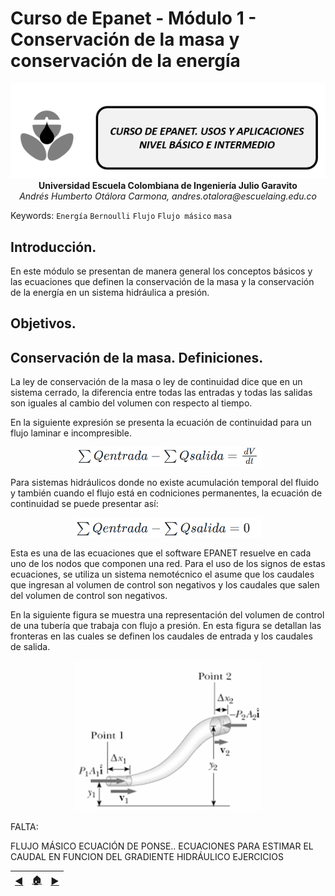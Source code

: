 # Curso de Epanet - Módulo 1 - Conservación de la masa y conservación de la energía 

<div align="center">
  <img src="https://github.com/AndresOtalora92/CursoEpanetBasico-Intermedio/blob/5e4e6f45e715bf4b5054fa289e045ede8dc073c9/.jpg/IconoEpanetV3.png" width="600px">
</div>

<div align="center">
<b> Universidad Escuela Colombiana de Ingeniería Julio Garavito</b>
<br><i>Andrés Humberto Otálora Carmona, andres.otalora@escuelaing.edu.co </i>
</div>

Keywords: `Energía` `Bernoulli` `Flujo` `Flujo másico` `masa`

## Introducción.

En este módulo se presentan de manera general los conceptos básicos y las ecuaciones que definen la conservación de la masa y la conservación de la energía en un sistema hidráulica a presión.

## Objetivos.


## Conservación de la masa. Definiciones.

La ley de conservación de la masa o ley de continuidad dice que en un sistema cerrado, la diferencia entre todas las entradas y todas las salidas son iguales al cambio del volumen con respecto al tiempo.

En la siguiente expresión se presenta la ecuación de continuidad para un flujo laminar e incompresible.

<div align="center">
  <img src="https://github.com/AndresOtalora92/CursoEpanetBasico-Intermedio/blob/b911cf646e86e32832b69d3ec579c52bee55861f/ecuaciones/Ecuacion7.PNG" width="300px">
</div>

Para sistemas hidráulicos donde no existe acumulación temporal del fluido y también cuando el flujo está en codniciones permanentes, la ecuación de continuidad se puede presentar así:

<div align="center">
  <img src="https://github.com/AndresOtalora92/CursoEpanetBasico-Intermedio/blob/b911cf646e86e32832b69d3ec579c52bee55861f/ecuaciones/Ecuacion8.PNG" width="300px">
</div>

Esta es una de las ecuaciones que el software EPANET resuelve en cada uno de los nodos que componen una red. Para el uso de los signos de estas ecuaciones, se utiliza un sistema nemotécnico el asume que los caudales que ingresan al volumen de control son negativos y los caudales que salen del volumen de control son negativos. 

En la siguiente figura se muestra una representación del volumen de control de una tubería que trabaja con flujo a presión. En esta figura se detallan las fronteras en las cuales se definen los caudales de entrada y los caudales de salida.

<div align="center">
  <img src="https://github.com/AndresOtalora92/CursoEpanetBasico-Intermedio/blob/21c6dfa9c6ec4a19b5417773f9f65212f2912332/ModulosClases/Modulo%20No.%201/Imagenes/Figuras%20No.%201.9.PNG" width="300px">
</div>


FALTA:

FLUJO MÁSICO
ECUACIÓN DE PONSE..
ECUACIONES PARA ESTIMAR EL CAUDAL EN FUNCION DEL GRADIENTE HIDRÁULICO
EJERCICIOS

| [:arrow_backward:](https://github.com/AndresOtalora92/CursoEpanetBasico-Intermedio/blob/1a82bdf77ecf33746dd6f0104d22f442e454a049/ModulosClases/Modulo%20No.%201/Conceptos%20generales%20de%20flujo%20a%20presi%C3%B3n.md)| [:house:](https://github.com/AndresOtalora92/CursoEpanetBasico-Intermedio/wiki) | [:arrow_forward:](https://github.com/AndresOtalora92/CursoEpanetBasico-Intermedio/blob/1a82bdf77ecf33746dd6f0104d22f442e454a049/ModulosClases/Modulo%20No.%201/Conservaci%C3%B3n%20de%20la%20energ%C3%ADa.md) |
|-----------|-------------|---------------------------------------------------------------------------------------------------------------------------------------------------------------------------------------------------------------|